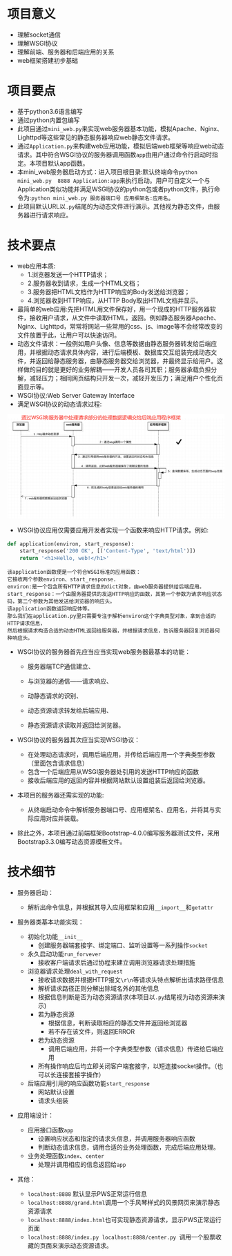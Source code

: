 # 项目意义

- 理解socket通信
- 理解WSGI协议
- 理解前端、服务器和后端应用的关系
- web框架搭建初步基础

# 项目要点

- 基于python3.6语言编写
- 通过python内置包编写
- 此项目通过`mini_web.py`来实现web服务器基本功能，模拟Apache、Nginx、Lighttpd等这些常见的静态服务器响应web静态文件请求。
- 通过`Application.py`来构建web应用功能，模拟后端web框架等响应web动态请求。其中符合WSGI协议的服务器调用函数`app`由用户通过命令行启动时指定。本项目默认app函数。
- 本mini_web服务器启动方式：进入项目根目录:默认终端命令`python mini_web.py  8888 Application:app`来执行启动。用户可自定义一个与Application类似功能并满足WSGI协议的python包或者python文件，执行命令为:`python mini_web.py 服务器端口号 应用框架名:应用名`。
- 此项目默认URL以`.py`结尾的为动态文件进行演示。其他视为静态文件，由服务器进行请求响应。

# 技术要点

- web应用本质:
  - 1.浏览器发送一个HTTP请求；
  - 2.服务器收到请求，生成一个HTML文档；
  - 3.服务器把HTML文档作为HTTP响应的Body发送给浏览器；
  - 4.浏览器收到HTTP响应，从HTTP Body取出HTML文档并显示。
- 最简单的web应用:先把HTML用文件保存好，用一个现成的HTTP服务器软件，接收用户请求，从文件中读取HTML，返回。例如静态服务器Apache、Nginx、Lighttpd，常常将网站一些常用的css、js、image等不会经常改变的文件放置于此，让用户可以快速访问。
- 动态文件请求：一般例如用户头像、信息等数据由静态服务器转发给后端应用，并根据动态请求具体内容，进行后端模板、数据库交互组装完成动态文件，并返回给静态服务器，由静态服务器交给浏览器，并最终显示给用户。这样做的目的就是更好的业务解耦——开发人员各司其职；服务器承载负担分解，减轻压力；相同网页结构只开发一次，减轻开发压力；满足用户个性化页面显示等。
- WSGI协议:Web Server Gateway Interface
- 满足WSGI协议的动态请求过程:

![浏览器请求动态过程](./浏览器请求动态页面过程.png)

- WSGI协议应用仅需要应用开发者实现一个函数来响应HTTP请求。例如:

```python
def application(environ, start_response):
    start_response('200 OK', [('Content-Type', 'text/html')])
    return '<h1>Hello, web!</h1>'
```

```
该application函数便是一个符合WSGI标准的应用函数：
它接收两个参数environ、start_response.
environ:是一个包含所有HTTP请求信息的dict对象，由web服务器提供给后端应用。
start_response：一个由服务器提供的发送HTTP响应的函数，其第一个参数为请求响应状态码，第二个参数为其他发送给浏览器的响应头。
该application函数返回响应体等。
那么我们在application.py里只需要专注于解析environ这个字典类型对象，拿到合适的HTTP请求信息，
然后根据请求构造合适的动态HTML返回给服务器，并根据请求信息，告诉服务器回复浏览器何种响应头。
```

- WSGI协议的服务器首先应当应当实现web服务器最基本的功能：

  - 服务器端TCP通信建立、

  - 与浏览器的通信——请求响应、

  - 动静态请求的识别、

  - 动态资源请求转发给后端应用、

  - 静态资源请求读取并返回给浏览器。

- WSGI协议的服务器其次应当实现WSGI协议：
  - 在处理动态请求时，调用后端应用，并传给后端应用一个字典类型参数（里面包含请求信息）
  - 包含一个后端应用从WSGI服务器处引用的发送HTTP响应的函数
  - 接收后端应用的返回内容并根据网站默认设置组装后返回给浏览器。
- 本项目的服务器还需实现的功能:
  - 从终端启动命令中解析服务器端口号、应用框架名、应用名，并将其与实际应用对应并装载。
- 除此之外，本项目通过前端框架Bootstrap-4.0.0编写服务器测试文件，采用Bootstrap3.3.0编写动态资源模板文件。

# 技术细节

- 服务器启动：
  - 解析出命令信息，并根据其导入应用框架和应用`__import__`和`getattr`
- 服务器类基本功能实现：
  - 初始化功能`__init__`
    - 创建服务器端套接字、绑定端口、监听设置等一系列操作`socket`
  - 永久启动功能`run_forvever`
    - 接收客户端请求后通过协程来建立调用浏览器请求处理措施
  - 浏览器请求处理`deal_with_request`
    - 接收请求数据并根据HTTP报文`\r\n`等请求头特点解析出请求路径信息
    - 解析请求路径正则分解出除域名外的其他信息
    - 根据信息判断是否为动态资源请求(本项目以`.py`结尾视为动态资源来演示)
    - 若为静态资源
      - 根据信息，判断读取相应的静态文件并返回给浏览器
      - 若不存在该文件，则返回ERROR
    - 若为动态资源
      - 调用后端应用，并将一个字典类型参数（请求信息）传递给后端应用
    - 所有操作响应后均立即关闭客户端套接字，以短连接socket操作。（也可以长连接套接字操作）
  - 后端应用引用的响应函数功能`start_response`
    - 网站默认设置
    - 请求头组装


- 应用端设计：
  - 应用接口函数`app`
    - 设置响应状态和指定的请求头信息，并调用服务器响应函数
    - 判断动态请求信息，调用合适的业务处理函数，完成后端应用处理。
  - 业务处理函数`index`、`center`
    - 处理并调用相应的信息返回给`app`
- 其他：
  - `localhost:8888` 默认显示PWS正常运行信息
  - `localhost:8888/grand.html`调用一个手风琴样式的风景网页来演示静态资源请求
  - `localhost:8888/index.html`也可实现静态资源请求，显示PWS正常运行页面
  - `localhost:8888/index.py localhost:8888/center.py `调用一个股票收藏的页面来演示动态资源请求。